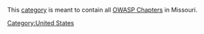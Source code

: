 This [category](:Special:Categories "wikilink") is meant to contain all
[OWASP Chapters](:Category:OWASP_Chapter "wikilink") in Missouri.

[Category:United States](Category:United_States "wikilink")